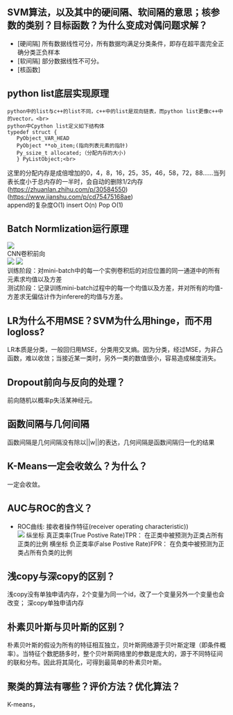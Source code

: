 SVM算法，以及其中的硬间隔、软间隔的意思；核参数的类别？目标函数？为什么变成对偶问题求解？
-
  * [硬间隔] 所有数据线性可分，所有数据均满足分类条件，即存在超平面完全正确分类正负样本
  * [软间隔] 部分数据线性不可分。
  * [核函数] 
 
python list底层实现原理
-
    python中的list与c++的list不同，c++中的list是双向链表，而python list更像c++中的vector。<br>
    python中Cpython list定义如下结构体
    typedef struct {
       PyObject_VAR_HEAD
       PyObject **ob_item;(指向列表元素的指针)
       Py_ssize_t allocated;（分配内存的大小)
       } PyListObject;<br>
   这里的分配内存是成倍增加的0，4，8，16，25，35，46，58，72，88……当列表长度小于总内存的一半时，会自动的删除1/2内存<br>
   (https://zhuanlan.zhihu.com/p/30584550)<br>
   (https://www.jianshu.com/p/cd75475168ae)<br>
   append的复杂度O(1)   insert O(n)     Pop O(1)
   
Batch Normlization运行原理
-
   ![](https://flashgene.com/wp-content/uploads/2019/07/fda81caafb8daf580fc1548ec92f6240.png) <br>
   CNN卷积前向<br>
   ![](https://flashgene.com/wp-content/uploads/2019/07/13267986fe72122e5a5d4a1c4a4aaad4.png)
   ![](https://images2018.cnblogs.com/blog/1053881/201804/1053881-20180412173741958-245242223.png)<br>
   训练阶段：对mini-batch中的每一个实例卷积后的对应位置的同一通道中的所有元素求均值以及方差 <br>
   测试阶段：记录训练mini-batch过程中的每一个均值以及方差，并对所有的均值-方差求无偏估计作为inferere的均值与方差。<br>

LR为什么不用MSE？SVM为什么用hinge，而不用logloss?
-
   LR本质是分类，一般回归用MSE，分类用交叉熵。因为分类，经过MSE，为非凸函数，难以收敛；当接近某一类时，另外一类的数值很小，容易造成梯度消失。

Dropout前向与反向的处理？
-
   前向随机以概率p失活某神经元。

函数间隔与几何间隔
-
   函数间隔是几何间隔没有除以||w||的表达，几何间隔是函数间隔归一化的结果
   
K-Means一定会收敛么？为什么？
-
   一定会收敛。

AUC与ROC的含义？
-
   * ROC曲线: 接收者操作特征(receiver operating characteristic))<br>
   ![](http://images.cnitblog.com/blog2015/712297/201504/081954327748728.jpg)
   纵坐标 真正类率(True Postive Rate)TPR： 在正类中被预测为正类占所有正类的比例
   横坐标 负正类率(False Postive Rate)FPR： 在负类中被预测为正类占所有负类的比例

浅copy与深copy的区别？
-

   浅copy没有单独申请内存，2个变量为同一个id，改了一个变量另外一个变量也会改变； 深copy单独申请内存

朴素贝叶斯与贝叶斯的区别？
-
   朴素贝叶斯的假设为所有的特征相互独立，贝叶斯网络源于贝叶斯定理（即条件概率）。当特征个数肥肠多时，整个贝叶斯网络里的参数是庞大的，源于不同特征间的联和分布。因此将其简化，可得到最简单的朴素贝叶斯。
   
聚类的算法有哪些？评价方法？优化算法？
-
K-means， 
   

  

